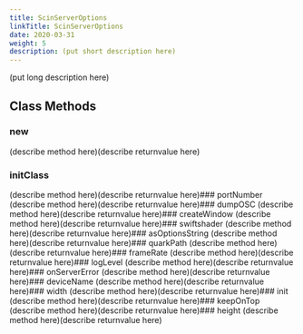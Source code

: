 ```yaml
---
title: ScinServerOptions
linkTitle: ScinServerOptions
date: 2020-03-31
weight: 5
description: (put short description here)
---
```

(put long description here)
## Class Methods

### new
(describe method here)(describe returnvalue here)
### initClass
(describe method here)(describe returnvalue here)### portNumber
(describe method here)(describe returnvalue here)### dumpOSC
(describe method here)(describe returnvalue here)### createWindow
(describe method here)(describe returnvalue here)### swiftshader
(describe method here)(describe returnvalue here)### asOptionsString
(describe method here)(describe returnvalue here)### quarkPath
(describe method here)(describe returnvalue here)### frameRate
(describe method here)(describe returnvalue here)### logLevel
(describe method here)(describe returnvalue here)### onServerError
(describe method here)(describe returnvalue here)### deviceName
(describe method here)(describe returnvalue here)### width
(describe method here)(describe returnvalue here)### init
(describe method here)(describe returnvalue here)### keepOnTop
(describe method here)(describe returnvalue here)### height
(describe method here)(describe returnvalue here)